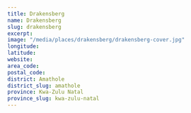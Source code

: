 ```yaml
---
title: Drakensberg
name: Drakensberg
slug: drakensberg
excerpt: 
image: "/media/places/drakensberg/drakensberg-cover.jpg"
longitude: 
latitude: 
website: 
area_code: 
postal_code: 
district: Amathole
district_slug: amathole
province: Kwa-Zulu Natal
province_slug: kwa-zulu-natal
---
```

